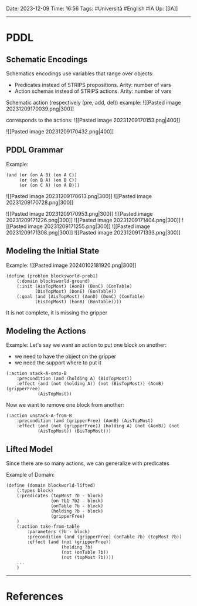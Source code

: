 Date: 2023-12-09
Time: 16:56
Tags: #Università #English #IA 
Up: [[IA]]

---
# PDDL

## Schematic Encodings

Schematics encodings use variables that range over objects:
- Predicates instead of STRIPS propositions. Arity: number of vars
- Action schemas instead of STRIPS actions. Arity: number of vars

Schematic action (respectively (pre, add, del)) example:
![[Pasted image 20231209170039.png|300]]

corresponds to the actions:
![[Pasted image 20231209170153.png|400]]

![[Pasted image 20231209170432.png|400]]

## PDDL Grammar

Example:
``` PDDL
(and (or (on A B) (on A C)) 
	 (or (on B A) (on B C)) 
	 (or (on C A) (on A B)))
```

![[Pasted image 20231209170613.png|300]] ![[Pasted image 20231209170728.png|300]]

![[Pasted image 20231209170953.png|300]] ![[Pasted image 20231209171226.png|300]]
![[Pasted image 20231209171404.png|300]] ![[Pasted image 20231209171255.png|300]] ![[Pasted image 20231209171308.png|300]] ![[Pasted image 20231209171333.png|300]] 

## Modeling the Initial State

Example:
![[Pasted image 20240102181920.png|300]]

``` PDDL
(define (problem blocksworld-prob1)
	(:domain blocksworld-ground)
	(:init (AisTopMost) (AonB) (BonC) (ConTable)
		   (DisTopMost) (DonE) (EonTable))
	(:goal (and (AisTopMost) (AonD) (DonC) (ConTable)
		   (EisTopMost) (EonB) (BonTable))))
```

It is not complete, it is missing the gripper

## Modeling the Actions

Example:
Let's say we want an action to put one block on another:
- we need to have the object on the gripper
- we need the support where to put it

``` PDDL
(:action stack-A-onto-B
	:precondition (and (holding A) (BisTopMost))
	:effect (and (not (holding A)) (not (BisTopMost)) (AonB) (gripperFree)
			(AisTopMost))
```

Now we want to remove one block from another:

``` PDDL
(:action unstack-A-from-B
	:precondition (and (gripperFree) (AonB) (AisTopMost)
	:effect (and (not (gripperFree)) (holding A) (not (AonB)) (not 
			(AisTopMost)) (BisTopMost)))
```


## Lifted Model

Since there are so many actions, we can generalize with predicates

Example of Domain:
``` PDDL
(define (domain blockworld-lifted)
	(:types block)
	(:predicates (topMost ?b - block)
				 (on ?b1 ?b2 - block)
				 (onTable ?b - block)
				 (holding ?b - block)
				 (gripperFree)
	)
	(:action take-from-table
		:parameters (?b - block)
		:precondition (and (gripperFree) (onTable ?b) (topMost ?b))
		:effect (and (not (gripperFree))
					 (holding ?b)
					 (not (onTable ?b))
					 (not (topMost ?b))))
	...
	)
```

---
# References
